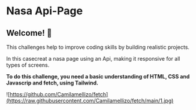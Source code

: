 # Nasa Api-Page

## Welcome! 👋

This challenges help to improve coding skills by building realistic projects.

In this casecreat a nasa page using an Api, making it responsive for all types of screens.

**To do this challenge, you need a basic understanding of HTML, CSS and Javascrip and fetch, using Tailwind.**

![https://github.com/Camilamellizo/fetch](https://raw.githubusercontent.com/Camilamellizo/fetch/main/1.jpg)

